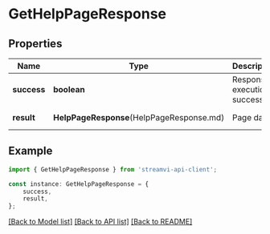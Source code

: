 # GetHelpPageResponse


## Properties

Name | Type | Description | Notes
------------ | ------------- | ------------- | -------------
**success** | **boolean** | Response execution success | [default to true]
**result** | **HelpPageResponse**(HelpPageResponse.md) | Page data | [default to undefined]

## Example

```typescript
import { GetHelpPageResponse } from 'streamvi-api-client';

const instance: GetHelpPageResponse = {
    success,
    result,
};
```

[[Back to Model list]](../README.md#documentation-for-models) [[Back to API list]](../README.md#documentation-for-api-endpoints) [[Back to README]](../README.md)
